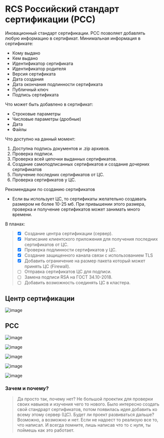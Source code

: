 # RCS Российский стандарт сертификации (РСС)
Иновационный стандарт сертификации. РСС позволяет добавлять любую информацию в сертификат.
Минимальная информация в сертификате:
- Кому выдано
- Кем выдано
- Идентификатор сертификата
- Идентификатор родителя
- Версия сертификата
- Дата создания
- Дата окончания подлинности сертификата
- Публичный ключ
- Подпись сертификата

Что может быть добавлено в сертификат:
- Строковые параметры
- Числовые параметры (дробные)
- Дата
- Файлы

Что доступно на данный момент:
1. Доступна подпись документов и .zip архивов.
2. Проверка подписи.
3. Проверка всей цепочки выданных сертификатов.
4. Создание самоподписанных сертификатов и создание дочерних сертификатов
5. Получение последних сертификатов от ЦС.
6. Проверка сертификатов у ЦС.

Рекомендации по созданию сертификатов
- Если вы использует ЦС, то сертификаты желательно создавать размером не более 10-25 мб. При привышении этого размера, проверка и получение сертификатов может занимать много времени.

В планах:
> - [x] Создание центра сертификации (сервер).
> - [x] Написание клиентского приложения для получения последних сертификатов от ЦС.
> - [x] Проверка подлинности сертификатов у ЦС.
> - [x] Создание защищенного канала связи c использованием TLS 
> - [x] Добавить ограничение на размер пакета который может принять ЦС (Firewall).
> - [ ] Отправка сертификатов ЦС для подписи.
> - [ ] Замена подписи RSA на ГОСТ 34.10-2018.
> - [ ] Добавить возможность соединять ЦС в кластера.

## Центр сертификации
![image](https://github.com/Camyil-89/RCS/assets/76705837/55720969-64c2-493c-b21a-0b161229b5f1)

## РСС
![image](https://github.com/Camyil-89/RCS/assets/76705837/fc1d8d61-a7f5-4afb-a6b8-0d18e825e129)

![image](https://github.com/Camyil-89/RCS/assets/76705837/a7b619fe-a27f-461d-a68f-51e7ff7d9689)

![image](https://github.com/Camyil-89/RCS/assets/76705837/f84903b5-add6-478c-845b-92e084f778b9)

![image](https://github.com/Camyil-89/RCS/assets/76705837/262a9b49-418c-493a-a4b0-c1cba954b7aa)

![image](https://github.com/Camyil-89/RCS/assets/76705837/08644edb-b264-4149-b235-29aba807b773)

### Зачем и почему?
> Да просто так, почему нет? Не большой проектик для проверки своих навыков и изучения чего то нового. Было интересно создать свой стандрарт сертификатов, потом появилась идея добавить ко всему этому сервер (ЦС).
> Будет ли проект развиваться дальше? Возможно, а возможно и нет. Если не надоест то реализую все то, что написал.
> И всегда помните, лишь написав что то с нуля, ты поймешь как это работает.
